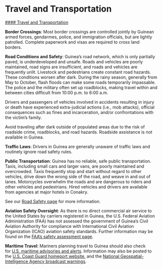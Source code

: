 # Travel and Transportation

[#### Travel and Transportation](javascript:void(0); "Travel and Transportation")

**Border Crossings**: Most border crossings are controlled jointly by Guinean armed forces, gendarmes, police, and immigration officials, but are lightly patrolled. Complete paperwork and visas are required to cross land borders.

**Road Conditions and Safety**: Guinea’s road network, which is only partially paved, is underdeveloped and unsafe. Roads and vehicles are poorly maintained, road signs are insufficient, and roads and vehicles are frequently unlit. Livestock and pedestrians create constant road hazards. These conditions worsen after dark. During the rainy season, generally from May to October, flash floods can make some roads temporarily impassable. The police and the military often set up roadblocks, making travel within and between cities difficult from 10:00 p.m. to 6:00 a.m.

Drivers and passengers of vehicles involved in accidents resulting in injury or death have experienced extra-judicial actions (i.e., mob attacks), official consequences such as fines and incarceration, and/or confrontations with the victim’s family.

Avoid traveling after dark outside of populated areas due to the risk of roadside crime, roadblocks, and road hazards. Roadside assistance is not available in Guinea.

**Traffic Laws**: Drivers in Guinea are generally unaware of traffic laws and routinely ignore road safety rules.

**Public Transportation**: Guinea has no reliable, safe public transportation. Taxis, including small cars and larger vans, are poorly maintained and overcrowded. Taxis frequently stop and start without regard to other vehicles, drive down the wrong side of the road, and weave in and out of lanes. Motorcycles overwhelm the roads and are dangerous to riders and other vehicles and pedestrians. Hired vehicles and drivers are available from agencies at major hotels in Conakry.

See our [Road Safety page](http://travel.state.gov/content/passports/english/go/safety/road.html) for more information.

**Aviation Safety Oversight**: As there is no direct commercial air service to the United States by carriers registered in Guinea, the U.S. Federal Aviation Administration (FAA) has not assessed the government of Guinea’s Civil Aviation Authority for compliance with International Civil Aviation Organization (ICAO) aviation safety standards. Further information may be found on the [FAA’s safety assessment page](https://www.faa.gov/about/initiatives/iasa).

**Maritime Travel**: Mariners planning travel to Guinea should also check for [U.S. maritime advisories and alerts](https://www.maritime.dot.gov/msci-alerts). Information may also be posted to the [U.S. Coast Guard homeport website,](https://homeport.uscg.mil/) and the [National Geospatial-Intelligence Agency broadcast warnings](https://msi.nga.mil/NavWarnings).